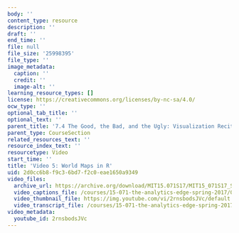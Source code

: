 ```yaml
---
body: ''
content_type: resource
description: ''
draft: ''
end_time: ''
file: null
file_size: '25998395'
file_type: ''
image_metadata:
  caption: ''
  credit: ''
  image-alt: ''
learning_resource_types: []
license: https://creativecommons.org/licenses/by-nc-sa/4.0/
ocw_type: ''
optional_tab_title: ''
optional_text: ''
parent_title: '7.4 The Good, the Bad, and the Ugly: Visualization Recitation  (Recitation)'
parent_type: CourseSection
related_resources_text: ''
resource_index_text: ''
resourcetype: Video
start_time: ''
title: 'Video 5: World Maps in R'
uid: 2d0cc6b8-f9c3-6bd7-f2c0-eae1650a9349
video_files:
  archive_url: https://archive.org/download/MIT15.071S17/MIT15_071S17_Session_7.4.06_300k.mp4
  video_captions_file: /courses/15-071-the-analytics-edge-spring-2017/0e2eb36adb8b51bd8eeb2f93932c1f54_2rnsbodsJVc.vtt
  video_thumbnail_file: https://img.youtube.com/vi/2rnsbodsJVc/default.jpg
  video_transcript_file: /courses/15-071-the-analytics-edge-spring-2017/81b9e8f033d1e989be43b21b3957e188_2rnsbodsJVc.pdf
video_metadata:
  youtube_id: 2rnsbodsJVc
---
```

